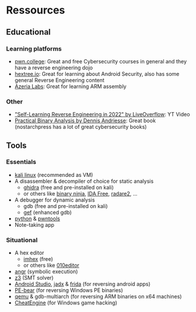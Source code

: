 # Ressources

## Educational

### Learning platforms  

- [pwn.college](https://pwn.college/program-security/reverse-engineering/): Great and free Cybersecurity courses in general and they have a reverse engineering dojo
- [hextree.io](https://app.hextree.io/): Great for learning about Android Security, also has some general Reverse Engineering content
- [Azeria Labs](https://azeria-labs.com/writing-arm-assembly-part-1/): Great for learning ARM assembly

### Other

- ["Self-Learning Reverse Engineering in 2022" by LiveOverflow](https://www.youtube.com/watch?v=gPsYkV7-yJk): YT Video
- [Practical Binary Analysis by Dennis Andriesse](https://nostarch.com/binaryanalysis): Great book (nostarchpress has a lot of great cybersecurity books)



## Tools
### Essentials
- [kali linux](https://www.kali.org/) (recommended as VM)
- A disassembler & decompiler of choice for static analysis
    - [ghidra](https://ghidra-sre.org/) (free and pre-installed on kali)
    - or others like [binary ninja](https://binary.ninja/), [IDA Free](https://hex-rays.com/ida-free/), [radare2](https://rada.re/n/), ...
- A debugger for dynamic analysis
    - gdb (free and pre-installed on kali)
    - [gef](https://github.com/hugsy/gef) (enhanced gdb)
- [python](https://www.python.org/) & [pwntools](https://docs.pwntools.com/en/stable/)
- Note-taking app

### Situational
- A hex editor
    - [imhex](https://imhex.werwolv.net/) (free)
    - or others like [010editor](https://www.sweetscape.com/010editor/)
- [angr](https://angr.io/) (symbolic execution)
- [z3](https://github.com/Z3Prover/z3) (SMT solver)
- [Android Studio](https://developer.android.com/studio), [jadx](https://github.com/skylot/jadx) & [frida](https://frida.re/) (for reversing android apps)
- [PE-bear](https://github.com/hasherezade/pe-bear) (for reversing Windows PE binaries)
- [qemu](https://www.qemu.org/) & gdb-multiarch (for reversing ARM binaries on x64 machines)
- [CheatEngine](https://www.cheatengine.org/) (for Windows game hacking)